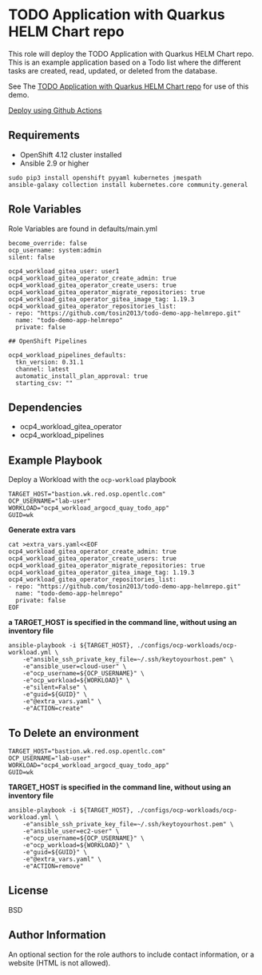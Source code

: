 TODO Application with Quarkus HELM Chart repo
=========

This role will deploy the TODO Application with Quarkus HELM Chart repo. This is an example application based on a Todo list where the different tasks are created, read, updated, or deleted from the database. 

See The [TODO Application with Quarkus HELM Chart repo](https://github.com/tosin2013/todo-demo-app-helmrepo/blob/main/openshift-pipelines/README.md) for use of this demo.

[Deploy using Github Actions](https://github.com/tosin2013/todo-demo-app-helmrepo/blob/main/openshift-pipelines/github-actions.md)

Requirements
------------

* OpenShift 4.12 cluster installed
* Ansible 2.9 or higher
```
sudo pip3 install openshift pyyaml kubernetes jmespath 
ansible-galaxy collection install kubernetes.core community.general
```


Role Variables
--------------

Role Variables are found in defaults/main.yml

```
become_override: false
ocp_username: system:admin
silent: false

ocp4_workload_gitea_user: user1
ocp4_workload_gitea_operator_create_admin: true
ocp4_workload_gitea_operator_create_users: true
ocp4_workload_gitea_operator_migrate_repositories: true
ocp4_workload_gitea_operator_gitea_image_tag: 1.19.3
ocp4_workload_gitea_operator_repositories_list:
- repo: "https://github.com/tosin2013/todo-demo-app-helmrepo.git"
  name: "todo-demo-app-helmrepo"
  private: false

## OpenShift Pipelines

ocp4_workload_pipelines_defaults:
  tkn_version: 0.31.1
  channel: latest
  automatic_install_plan_approval: true
  starting_csv: ""

```

Dependencies
------------
* ocp4_workload_gitea_operator
* ocp4_workload_pipelines

Example Playbook
----------------

Deploy a Workload with the `ocp-workload` playbook

```
TARGET_HOST="bastion.wk.red.osp.opentlc.com"
OCP_USERNAME="lab-user"
WORKLOAD="ocp4_workload_argocd_quay_todo_app"
GUID=wk
```
**Generate extra vars**
```
cat >extra_vars.yaml<<EOF
ocp4_workload_gitea_operator_create_admin: true
ocp4_workload_gitea_operator_create_users: true
ocp4_workload_gitea_operator_migrate_repositories: true
ocp4_workload_gitea_operator_gitea_image_tag: 1.19.3
ocp4_workload_gitea_operator_repositories_list:
- repo: "https://github.com/tosin2013/todo-demo-app-helmrepo.git"
  name: "todo-demo-app-helmrepo"
  private: false
EOF
```


**a TARGET_HOST is specified in the command line, without using an inventory file**
```
ansible-playbook -i ${TARGET_HOST}, ./configs/ocp-workloads/ocp-workload.yml \
    -e"ansible_ssh_private_key_file=~/.ssh/keytoyourhost.pem" \
    -e"ansible_user=cloud-user" \
    -e"ocp_username=${OCP_USERNAME}" \
    -e"ocp_workload=${WORKLOAD}" \
    -e"silent=False" \
    -e"guid=${GUID}" \
    -e"@extra_vars.yaml" \
    -e"ACTION=create"
```

To Delete an environment
----
```
TARGET_HOST="bastion.wk.red.osp.opentlc.com"
OCP_USERNAME="lab-user"
WORKLOAD="ocp4_workload_argocd_quay_todo_app"
GUID=wk
```

**TARGET_HOST is specified in the command line, without using an inventory file**
```
ansible-playbook -i ${TARGET_HOST}, ./configs/ocp-workloads/ocp-workload.yml \
    -e"ansible_ssh_private_key_file=~/.ssh/keytoyourhost.pem" \
    -e"ansible_user=ec2-user" \
    -e"ocp_username=${OCP_USERNAME}" \
    -e"ocp_workload=${WORKLOAD}" \
    -e"guid=${GUID}" \
    -e"@extra_vars.yaml" \
    -e"ACTION=remove"
```

License
-------

BSD

Author Information
------------------

An optional section for the role authors to include contact information, or a website (HTML is not allowed).

